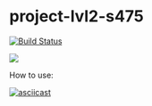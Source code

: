 # project-lvl2-s475

[![Build Status](https://travis-ci.org/ulanivan/project-lvl2-s475.svg?branch=master)](https://travis-ci.org/ulanivan/project-lvl2-s475)

<a href="https://codeclimate.com/github/ulanivan/project-lvl2-s475/maintainability"><img src="https://api.codeclimate.com/v1/badges/5ed18d343422f0ce25be/maintainability" /></a>

How to use:

[![asciicast](https://asciinema.org/a/17wkAyY9PGPb46lbnPpO4HfW7.svg)](https://asciinema.org/a/17wkAyY9PGPb46lbnPpO4HfW7)
